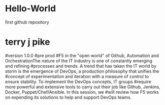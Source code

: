 # Hello-World
first github repository

# terry j pike
#version 1.0.0
#pre prod
#F5 in the "open world" of Github, Automation and OrchestrationThe nature of the IT industry is one of constantly emerging and refining #processes and trends. A trend that has taken the IT world by storm is the emergence of DevOps, a production philosophy that unifies the #concept of experimentation and iteration with a measure of control to ensure stability. To implement the DevOps concepts, IT groups #require more powerful and extensive tools to carry out their job like Github, Jenkins, Docker, Puppet/Chef/Ansible. In this session, we #will review how F5 works on expending its solutions to help and support DevOps teams.
